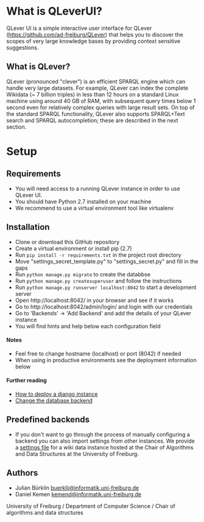 # What is QLeverUI?
QLever UI is a simple interactive user interface for QLever (https://github.com/ad-freiburg/QLever) that helps you to discover the scopes of very large knowledge bases by providing context sensitive suggestions.

## What is QLever?
QLever (pronounced "clever") is an efficient SPARQL engine which can handle very large datasets. For example, QLever can index the complete Wikidata (~ 7 billion triples) in less than 12 hours on a standard Linux machine using around 40 GB of RAM, with subsequent query times below 1 second even for relatively complex queries with large result sets. On top of the standard SPARQL functionality, QLever also supports SPARQL+Text search and SPARQL autocompletion; these are described in the next section.

# Setup

## Requirements
- You will need access to a running QLever instance in order to use QLever UI.
- You should have Python 2.7 installed on your machine
- We recommend to use a virtual environment tool like virtualenv
 
## Installation

- Clone or download this GitHub repository
- Create a virtual environment or install pip (2.7)
- Run ```pip install -r requirements.txt``` in the project root directory
- Move "settings_secret_template.py" to "settings_secret.py" and fill in the gaps
- Run ```python manage.py migrate``` to create the databbse
- Run ```python manage.py createsuperuser``` and follow the instructions
- Run ```python manage.py runserver localhost:8042``` to start a development server
- Open http://localhost:8042/ in your browser and see if it works
- Go to http://localhost:8042/admin/login/ and login with our credentials
- Go to 'Backends' -> 'Add Backend' and add the details of your QLever instance
- You will find hints and help below each configuration field

#### Notes
- Feel free to change hostname (localhost) or port (8042) if needed
- When using in productive environments see the deployment information below

#### Further reading
- [How to deploy a django instance](https://docs.djangoproject.com/en/1.11/howto/deployment/wsgi/)
- [Change the database backend](https://docs.djangoproject.com/en/1.11/ref/databases/)

## Predefined backends
- If you don't want to go through the process of manually configuring a backend you can also import settings from other instances. We provide a [settings file](resources/backend-sample.csv) for a wiki data instance hosted at the Chair of Algorithms and Data Structures at the University of Freiburg.

## Authors
- Julian Bürklin <buerklij@informatik.uni-freiburg.de>
- Daniel Kemen <kemend@informatik.uni-freiburg.de>

University of Freiburg / 
Department of Computer Science / 
Chair of algorithms and data structures
